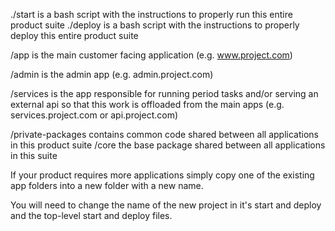 ./start is a bash script with the instructions to properly run this entire product suite
./deploy is a bash script with the instructions to properly deploy this entire product suite

/app is the main customer facing application (e.g. www.project.com)

/admin is the admin app (e.g. admin.project.com)

/services is the app responsible for running period tasks and/or serving an external api so that this work is offloaded from the main apps (e.g. services.project.com or api.project.com)

/private-packages contains common code shared between all applications in this product suite
	/core the base package shared between all applications in this suite

If your product requires more applications simply copy one of the existing app folders into a new folder with a new name.

You will need to change the name of the new project in it's start and deploy and the top-level start and deploy files.